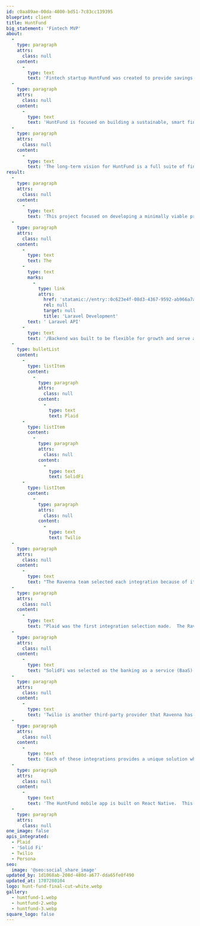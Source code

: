 ```yaml
---
id: c0aa89ae-00da-4800-bd51-7c83cc139395
blueprint: client
title: HuntFund
big_statement: 'Fintech MVP'
about:
  -
    type: paragraph
    attrs:
      class: null
    content:
      -
        type: text
        text: 'Fintech startup HuntFund was created to provide savings and banking services to the outdoor industry.  HuntFund is the brainchild of long-term financial industry and outdoor enthusiast Jeff Bynum, '
  -
    type: paragraph
    attrs:
      class: null
    content:
      -
        type: text
        text: 'HuntFund is focused on building a sustainable, smart fintech app to help customers with their finances.'
  -
    type: paragraph
    attrs:
      class: null
    content:
      -
        type: text
        text: 'The long-term vision for HuntFund is a full suite of financial solutions, from AI-driven auto-savings and financial analysis to credit/debit cards, deep insights, and education.'
result:
  -
    type: paragraph
    attrs:
      class: null
    content:
      -
        type: text
        text: 'This project focused on developing a minimally viable product (MVP) for HuntFund to support its fundraising goals.  This build included two separate pieces:  a Laravel API/Backend and a React Native mobile application. '
  -
    type: paragraph
    attrs:
      class: null
    content:
      -
        type: text
        text: The
      -
        type: text
        marks:
          -
            type: link
            attrs:
              href: 'statamic://entry::0c623e4f-08d3-4367-9592-ab966a7a23cf'
              rel: null
              target: null
              title: 'Laravel Development'
        text: ' Laravel API'
      -
        type: text
        text: '/Backend was built to be flexible for growth and serve as the backend to the mobile app.  The backend build included integrating with several third-party APIs. These included:'
  -
    type: bulletList
    content:
      -
        type: listItem
        content:
          -
            type: paragraph
            attrs:
              class: null
            content:
              -
                type: text
                text: Plaid
      -
        type: listItem
        content:
          -
            type: paragraph
            attrs:
              class: null
            content:
              -
                type: text
                text: SolidFi
      -
        type: listItem
        content:
          -
            type: paragraph
            attrs:
              class: null
            content:
              -
                type: text
                text: Twilio
  -
    type: paragraph
    attrs:
      class: null
    content:
      -
        type: text
        text: "The Ravenna team selected each integration because of its quality, scalability, and fit with HuntFund's long-term strategy.   "
  -
    type: paragraph
    attrs:
      class: null
    content:
      -
        type: text
        text: "Plaid was the first integration selection made.  The Ravenna team has implemented with Plaid multiple times, so it was a natural selection when building out a fintech solution.   HuntFund is leveraging the Auth product up front, but the roadmap includes usage of Plaids: Balance, Signal, Transactions, and more.  The Plaid suite of products will allow for strong monitoring of customers' financial reality. "
  -
    type: paragraph
    attrs:
      class: null
    content:
      -
        type: text
        text: "SolidFi was selected as the banking as a service (BaaS) provider.  As an autosaving app, first and foremost, each time a person starts saving, those funds need to go somewhere.  SolidFi's BaaS solution is a great fit for a fintech startup.  With SolidFi's Plaid integration, the Ravenna team connected external accounts securely with a customer's autosaving account and created a straightforward auto-saving setup."
  -
    type: paragraph
    attrs:
      class: null
    content:
      -
        type: text
        text: 'Twilio is another third-party provider that Ravenna has used multiple times. The existing integration is leveraging outbound SMS for notifications, sending the user reminders, congratulations, and other account-based notifications.'
  -
    type: paragraph
    attrs:
      class: null
    content:
      -
        type: text
        text: 'Each of these integrations provides a unique solution while offering additional products that will allow HuntFund to scale. '
  -
    type: paragraph
    attrs:
      class: null
    content:
      -
        type: text
        text: 'The HuntFund mobile app is built on React Native.  This selection was made so that the app could largely have a single codebase supporting Android and iOS. The mobile application utilizes the Laravel API/Backend '
  -
    type: paragraph
    attrs:
      class: null
one_image: false
apis_integrated:
  - Plaid
  - 'Solid Fi'
  - Twilio
  - Persona
seo:
  image: '@seo:social_share_image'
updated_by: 1d1068ab-208d-480d-a677-dda65fe0f490
updated_at: 1707280104
logo: hunt-fund-final-cut-white.webp
gallery:
  - huntfund-1.webp
  - huntfund-2.webp
  - huntfund-3.webp
square_logo: false
---
```

